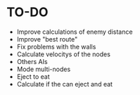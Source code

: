 # TO-DO
* Improve calculations of enemy distance
* Improve "best route"
* Fix problems with the walls
* Calculate velocitys of the nodes
* Others AIs
* Mode multi-nodes
* Eject to eat
* Calculate if the can eject and eat
